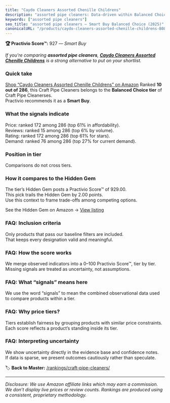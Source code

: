 ```yaml
---
title: "Caydo Cleaners Assorted Chenille Childrens"
description: "assorted pipe cleaners: Data-driven within Balanced Choice ranking using the Practivio Score™. Positioned by quality, value, demand, findability, momentum."
keywords: ["assorted pipe cleaners"]
seo_title: "assorted pipe cleaners — Smart Buy Balanced Choice (2025)"
canonicalURL: "/products/caydo-cleaners-assorted-chenille-childrens-B088LQD7Q2/"
---
```


**🏆 Practivio Score™:** 927 — _Smart Buy_


*If you're comparing **assorted pipe cleaners**, **[Caydo Cleaners Assorted Chenille Childrens](https://www.amazon.com/dp/B088LQD7Q2?tag=practivio-20)** is a strong alternative to put on your shortlist.*
### Quick take
[Shop “Caydo Cleaners Assorted Chenille Childrens” on Amazon](https://www.amazon.com/dp/B088LQD7Q2?tag=practivio-20)
Ranked **10 out of 286**, this Craft Pipe Cleaners belongs to the **Balanced Choice tier** of Craft Pipe Cleanerses.  
Practivio recommends it as a **Smart Buy**.

### What the signals indicate
Price: ranked 172 among 286 (top 61% in affordability).  
Reviews: ranked 15 among 286 (top 6% by volume).  
Rating: ranked 172 among 286 (top 61% for stars).  
Demand: ranked 76 among 286 (top 27% for current demand).

### Position in tier
Comparisons do not cross tiers.

### How it compares to the Hidden Gem
The tier’s Hidden Gem posts a Practivio Score™ of 929.00.  
This pick trails the Hidden Gem by 2.00 points.  
Use this context to frame trade-offs among competing options.  

See the Hidden Gem on Amazon → [View listing](https://www.amazon.com/dp/B09LYG8WQ9?tag=practivio-20)

### FAQ: Inclusion criteria
Only products that pass our baseline filters are included.  
That keeps every designation valid and meaningful.

### FAQ: How the score works
We merge observed indicators into a 0–100 Practivio Score™, tier by tier.  
Missing signals are treated as uncertainty, not assumptions.

### FAQ: What “signals” means here
We use the word “signals” to mean the combined observational data used to compare products within a tier.

### FAQ: Why price tiers?
Tiers establish fairness by grouping products with similar price constraints.  
Each score reflects a product’s standing inside its tier.

### FAQ: Interpreting uncertainty
We show uncertainty directly in the evidence base and confidence notes.  
If data is sparse, we present outcomes cautiously rather than speculate.


🏷️ **Back to Master:** [/rankings/craft-pipe-cleaners/](/rankings/craft-pipe-cleaners/)

---
_Disclosure: We use Amazon affiliate links which may earn a commission. We don’t display live prices or review counts. Rankings are produced using a consistent, proprietary methodology._
